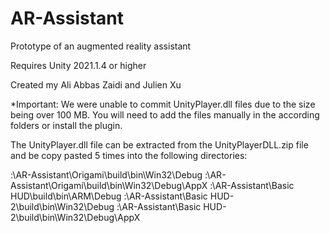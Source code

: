 # AR-Assistant
Prototype of an augmented reality assistant

Requires Unity 2021.1.4 or higher

Created my Ali Abbas Zaidi and Julien Xu

*Important: We were unable to commit UnityPlayer.dll files due to the size being over 100 MB. You will need to add the files manually in the according folders or install the plugin. 

The UnityPlayer.dll file can be extracted from the UnityPlayerDLL.zip file and be copy pasted 5 times into the following directories:

:\AR-Assistant\Origami\build\bin\Win32\Debug
:\AR-Assistant\Origami\build\bin\Win32\Debug\AppX
:\AR-Assistant\Basic HUD\build\bin\ARM\Debug
:\AR-Assistant\Basic HUD-2\build\bin\Win32\Debug
:\AR-Assistant\Basic HUD-2\build\bin\Win32\Debug\AppX

